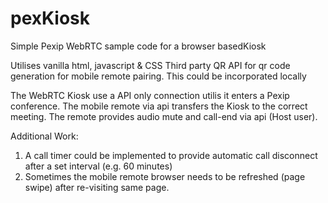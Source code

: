 # pexKiosk
Simple Pexip WebRTC sample code for a browser basedKiosk

Utilises vanilla html, javascript & CSS
Third party QR API for qr code generation for mobile remote pairing.  This could be incorporated locally

The WebRTC Kiosk use a API only connection utilis it enters a Pexip conference.  The mobile remote via api transfers the Kiosk to the correct meeting.  The remote provides audio mute and call-end via api (Host user).

Additional Work: 
1. A call timer could be implemented to provide automatic call disconnect after a set interval (e.g. 60 minutes)
2. Sometimes the mobile remote browser needs to be refreshed (page swipe) after re-visiting same page.
